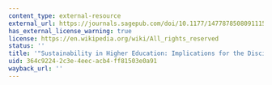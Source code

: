 ```yaml
---
content_type: external-resource
external_url: https://journals.sagepub.com/doi/10.1177/1477878508091115
has_external_license_warning: true
license: https://en.wikipedia.org/wiki/All_rights_reserved
status: ''
title: '"Sustainability in Higher Education: Implications for the Disciplines."'
uid: 364c9224-2c3e-4eec-acb4-ff81503e0a91
wayback_url: ''
---
```

